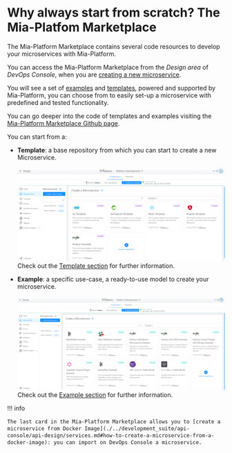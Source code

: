 # Why always start from scratch? The Mia-Platfom Marketplace

The Mia-Platform Marketplace contains several code resources to develop your microservices with Mia-Platform.

You can access the Mia-Platform Marketplace from the *Design area* of *DevOps Console*, when you are [creating a new microservice](./../development_suite/api-console/api-design/services.md#how-to-create-a-microservice-from-an-example-or-from-a-template).

You will see a set of [examples](./examples/overview-examples.md) and [templates](./templates/overview-templates.md), powered and supported by Mia-Platform, you can choose from to easily set-up a microservice with predefined and tested functionality.

You can go deeper into the code of templates and examples visiting the [Mia-Platform Marketplace Github page](https://github.com/mia-platform-marketplace).

You can start from a:

* **Template**: a base repository from which you can start to create a new Microservice.  
<br>![new-templates](./img/new-templates.png)
Check out the [Template section](./templates/overview-templates.md) for further information.

* **Example**: a specific use-case, a ready-to-use model to create your microservice.  
<br>![new-examples](img/new-examples.png)
Check out the [Example section](./examples/overview-examples.md) for further information.

!!! info

    The last card in the Mia-Platform Marketplace allows you to [create a microservice from Docker Image](./../development_suite/api-console/api-design/services.md#how-to-create-a-microservice-from-a-docker-image): you can import on DevOps Console a microservice.